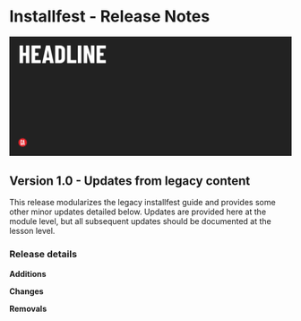 # Installfest - Release Notes

![Hero image](../assets/tktkhero-secondary.png)

## Version 1.0 - Updates from legacy content

This release modularizes the legacy installfest guide and provides some other minor updates detailed below. Updates are provided here at the module level, but all subsequent updates should be documented at the lesson level.

### Release details

**Additions**



**Changes**



**Removals**


